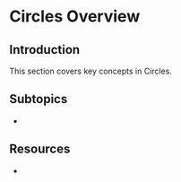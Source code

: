 # Circles Overview

## Introduction

This section covers key concepts in Circles.

## Subtopics

- 

## Resources

- 

